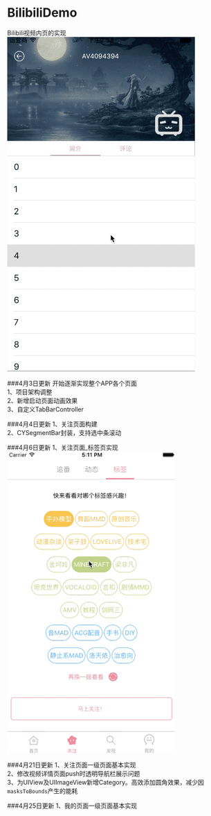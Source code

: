 # BilibiliDemo
Bilibili视频内页的实现<br>
![image](https://raw.githubusercontent.com/lxypeter/BilibiliDemo/master/biliDemoGif.gif)

###4月3日更新
开始逐渐实现整个APP各个页面<br>
1、项目架构调整<br>
2、新增启动页面动画效果<br>
3、自定义TabBarController<br>

###4月4日更新
1、关注页面构建<br>
2、CYSegmentBar封装，支持选中条滚动<br>

###4月6日更新
1、关注页面_标签页实现<br>
![image](https://raw.githubusercontent.com/lxypeter/BilibiliDemo/master/focusView_tag.gif)

###4月21日更新
1、关注页面一级页面基本实现<br>
2、修改视频详情页面push时透明导航栏展示问题<br>
3、为UIView及UIImageView新增Category。高效添加圆角效果，减少因`masksToBounds`产生的能耗<br>

###4月25日更新
1、我的页面一级页面基本实现<br>